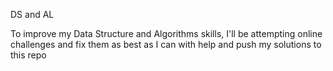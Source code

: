 DS and AL

To improve my Data Structure and Algorithms skills, I'll be attempting online challenges and fix them as best as I can with help and push my solutions to this repo
